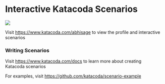 # Interactive Katacoda Scenarios

[![](http://shields.katacoda.com/katacoda/abhisage/count.svg)](https://www.katacoda.com/abhisage "Get your profile on Katacoda.com")

Visit https://www.katacoda.com/abhisage to view the profile and interactive scenarios

### Writing Scenarios
Visit https://www.katacoda.com/docs to learn more about creating Katacoda scenarios

For examples, visit https://github.com/katacoda/scenario-example
